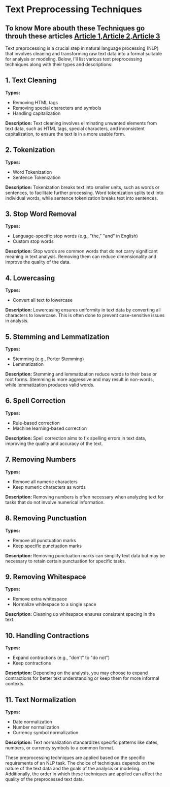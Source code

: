# Text Preprocessing Techniques

## To know More abouth these Techniques go throuh these articles [Article 1](https://realpython.com/nltk-nlp-python/),[Article 2](https://www.analyticsvidhya.com/blog/2021/09/essential-text-pre-processing-techniques-for-nlp/),[Article 3](https://www.analyticsvidhya.com/blog/2021/06/must-known-techniques-for-text-preprocessing-in-nlp/)
Text preprocessing is a crucial step in natural language processing (NLP) that involves cleaning and transforming raw text data into a format suitable for analysis or modeling. Below, I'll list various text preprocessing techniques along with their types and descriptions:

## 1. Text Cleaning

**Types:**
- Removing HTML tags
- Removing special characters and symbols
- Handling capitalization

**Description:** Text cleaning involves eliminating unwanted elements from text data, such as HTML tags, special characters, and inconsistent capitalization, to ensure the text is in a more usable form.

## 2. Tokenization

**Types:**
- Word Tokenization
- Sentence Tokenization

**Description:** Tokenization breaks text into smaller units, such as words or sentences, to facilitate further processing. Word tokenization splits text into individual words, while sentence tokenization breaks text into sentences.

## 3. Stop Word Removal

**Types:**
- Language-specific stop words (e.g., "the," "and" in English)
- Custom stop words

**Description:** Stop words are common words that do not carry significant meaning in text analysis. Removing them can reduce dimensionality and improve the quality of the data.

## 4. Lowercasing

**Types:**
- Convert all text to lowercase

**Description:** Lowercasing ensures uniformity in text data by converting all characters to lowercase. This is often done to prevent case-sensitive issues in analysis.

## 5. Stemming and Lemmatization

**Types:**
- Stemming (e.g., Porter Stemming)
- Lemmatization

**Description:** Stemming and lemmatization reduce words to their base or root forms. Stemming is more aggressive and may result in non-words, while lemmatization produces valid words.

## 6. Spell Correction

**Types:**
- Rule-based correction
- Machine learning-based correction

**Description:** Spell correction aims to fix spelling errors in text data, improving the quality and accuracy of the text.

## 7. Removing Numbers

**Types:**
- Remove all numeric characters
- Keep numeric characters as words

**Description:** Removing numbers is often necessary when analyzing text for tasks that do not involve numerical information.

## 8. Removing Punctuation

**Types:**
- Remove all punctuation marks
- Keep specific punctuation marks

**Description:** Removing punctuation marks can simplify text data but may be necessary to retain certain punctuation for specific tasks.

## 9. Removing Whitespace

**Types:**
- Remove extra whitespace
- Normalize whitespace to a single space

**Description:** Cleaning up whitespace ensures consistent spacing in the text.

## 10. Handling Contractions

**Types:**
- Expand contractions (e.g., "don't" to "do not")
- Keep contractions

**Description:** Depending on the analysis, you may choose to expand contractions for better text understanding or keep them for more informal contexts.

## 11. Text Normalization

**Types:**
- Date normalization
- Number normalization
- Currency symbol normalization

**Description:** Text normalization standardizes specific patterns like dates, numbers, or currency symbols to a common format.

These preprocessing techniques are applied based on the specific requirements of an NLP task. The choice of techniques depends on the nature of the text data and the goals of the analysis or modeling. Additionally, the order in which these techniques are applied can affect the quality of the preprocessed text data.

